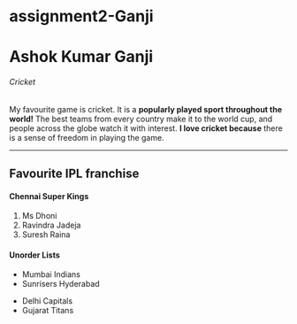 # assignment2-Ganji
# Ashok Kumar Ganji
###### Cricket

My favourite game is cricket. It is a **popularly played sport throughout the world!** The best teams from every country make it to the world cup, and people across the globe watch it with interest. **I love cricket because** there is a sense of freedom in playing the game.

---
## Favourite IPL franchise
#### Chennai Super Kings

1. Ms Dhoni
2. Ravindra Jadeja
3. Suresh Raina

#### Unorder Lists
- Mumbai Indians
- Sunrisers Hyderabad
* Delhi Capitals
* Gujarat Titans
